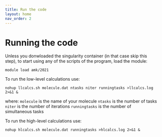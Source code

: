 ```yaml
---
title: Run the code
layout: home
nav_order: 2
---
```


# Running the code

Unless you donwloaded the singularity container (in that case skip this step), to start using any of the scripts of the program, load the module:
```
module load amk/2021
```
To run the low-level calculations use:
```
nohup llcalcs.sh molecule.dat ntasks niter runningtasks >llcalcs.log 2>&1 &
```
where:
<code>molecule</code> is the name of your molecule
<code>ntasks</code> is the number of tasks
<code>niter</code> is the number of iterations
<code>runningtasks</code> is the number of simultaneous tasks

To run the high-level calculations use:
```
nohup hlcalcs.sh molecule.dat runningtasks >hlcalcs.log 2>&1 &
```

